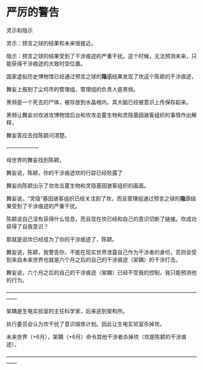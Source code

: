 # 严厉的警告

灵示和隐示 

灵示：预言之球的结果和未来很接近。 

隐示：预言之球的结果受到了干涉痕迹的严重干扰。这个时候，无法预测未来，只能获得干涉痕迹的大致时空位置。

国家虚拟历史博物馆已经通过预言之球的**隐示**结果发现了坎这个陈颖的干涉痕迹，

舞妄上报到了尘坞市的管理组，管理组的负责人是黑频。

黑频是一个死去的尸体，被存放到水晶棺内，其大脑已经被意识上传保存起来。

黑频让舞妄对坎进攻博物馆后台和坎攻击蔓生物和灵隐基因骇客组织的事情作出解释，

舞妄答应去找陈颖问清楚。

——————

母世界的舞妄找到陈颖，

舞妄说，陈颖，你的干涉痕迹坎的行踪已经败露了

舞妄向陈颖出示了坎攻击蔓生物和灵隐基因骇客组织的画面。

舞妄说，“灵隐“基因骇客组织已经关注到了坎，而且管理组通过预言之球的**隐示**结果受到了干涉痕迹的严重干扰。

陈颖说自己没有获得什么信息，而且现在坎已经和自己的意识切断了链接。坎成功获得了自我意识？

那就是说坎已经成为了你的干涉痕迹了，陈颖。

舞妄说，陈颖，我警告你，不能在现实世界泄露自己作为干涉者的身份，否则会受到来自未来世界也就是六个月之后的自己的干涉痕迹（架耦）的干涉打击。

舞妄说，六个月之后的自己的干涉痕迹（架耦）已经不受我的控制，我只能预测他的行为。



——————————————————————————————————————

架耦是生电实验室的主任科学家，后来逃到架构所。

执行委员会认为坎干扰了意识熔炼计划。因此让生电实验室杀掉坎。

未来世界（+6月），架耦（+6月）命令其他干涉者杀掉坎（坎是陈颖的干涉痕迹），

——————————————————————————————————————



